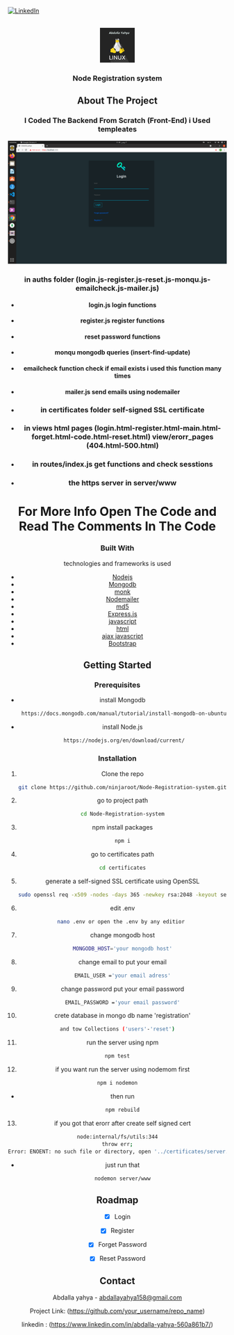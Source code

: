 
[![LinkedIn][linkedin-shield]][linkedin-url]



<!-- PROJECT LOGO -->
<br />
<div align="center">
    <img src="/images/unnamed.png" alt="Logo" width="80" height="80">
  </a>

  <h3 align="center">Node Registration system</h3>




<!-- ABOUT THE PROJECT -->
## About The Project
### I Coded The Backend From Scratch (Front-End) i Used templeates
[![Product Name Screen Shot][product-screenshot]](https://example.com)
 ### in auths folder (login.js-register.js-reset.js-monqu.js-emailcheck.js-mailer.js)
  * #### login.js login functions
  * #### register.js register functions
  * #### reset password functions
  * ####  monqu mongodb queries (insert-find-update)
  * #### emailcheck function check if email exists i used this function many times
  * #### mailer.js  send emails using  nodemailer
  
* ### in certificates folder self-signed SSL certificate
* ### in views html pages (login.html-register.html-main.html-forget.html-code.html-reset.html) view/erorr_pages (404.html-500.html)
* ### in routes/index.js get functions and check sesstions 
* ### the https server in server/www
# For More Info Open The Code and Read The Comments In The Code
### Built With

technologies and frameworks is used
  
* [Nodejs](https://nodejs.org/en/)
* [Mongodb](https://www.mongodb.com/)
* [monk](https://www.npmjs.com/package/monk)
* [Nodemailer](https://www.npmjs.com/package/nodemailer)
* [md5](https://www.npmjs.com/package/md5)
* [Express.js](https://expressjs.com/)
* [javascript](https://www.javascript.com/)
* [html](https://html.com/)
* [ajax javascript](https://www.javascriptstuff.com/ajax-libraries/)
* [Bootstrap](https://getbootstrap.com)



<!-- GETTING STARTED -->
## Getting Started


### Prerequisites

* install Mongodb
  ```sh
   https://docs.mongodb.com/manual/tutorial/install-mongodb-on-ubuntu/
  ```
* install Node.js
  ```sh
   https://nodejs.org/en/download/current/
  ```

### Installation


1. Clone the repo
   ```sh
   git clone https://github.com/ninjaroot/Node-Registration-system.git
   ```
   
2. go to project path
   ```sh
   cd Node-Registration-system
   ```
  
3. npm install packages
   ```sh
   npm i
   ```
  
4. go to certificates path
   ```sh
   cd certificates
   ```
  
5. generate a self-signed SSL certificate using OpenSSL
   ```sh
   sudo openssl req -x509 -nodes -days 365 -newkey rsa:2048 -keyout server.key -out server.crt
   ```
  
6. edit .env
   ```sh
   nano .env or open the .env by any editior 
   ```
  
7. change mongodb host
   ```sh
   MONGODB_HOST='your mongodb host'
   ```
  
8. change email to put your email
   ```sh
   EMAIL_USER ='your email adress'
   ```
  
9. change password put your email password
   ```sh
   EMAIL_PASSWORD ='your email password'
   ```
10. crete database in mongo db name 'registration'
   ```sh
   and tow Collections ('users'-'reset')
   ```
   
  
11. run the server using npm 
   ```sh
   npm test
   ```
  
12. if you want run the server using nodemom first 
   ```sh
   npm i nodemon
   ```
* then run
  ```sh
  npm rebuild
  ```
  
13. if you got that erorr after create self signed cert
   ```sh
   node:internal/fs/utils:344
   throw err;
   Error: ENOENT: no such file or directory, open '../certificates/server.key'
   ```
* just run that 
  ```sh
  nodemon server/www
  ```
   
  
  
 

<!-- ROADMAP -->
## Roadmap

- [x] Login
- [x] Register
- [x] Forget Password
- [x] Reset Password


<!-- CONTACT -->
## Contact

Abdalla yahya - abdallayahya158@gmail.com

Project Link: (https://github.com/your_username/repo_name)

linkedin : (https://www.linkedin.com/in/abdalla-yahya-560a861b7/)




<!-- MARKDOWN LINKS & IMAGES -->
[linkedin-shield]: https://img.shields.io/badge/-LinkedIn-black.svg?style=for-the-badge&logo=linkedin&colorB=555
[linkedin-url]:https://www.linkedin.com/in/abdalla-yahya-560a861b7/
[product-screenshot]: /images/Screenshot%20from%202021-11-07%2011-49-55.png
